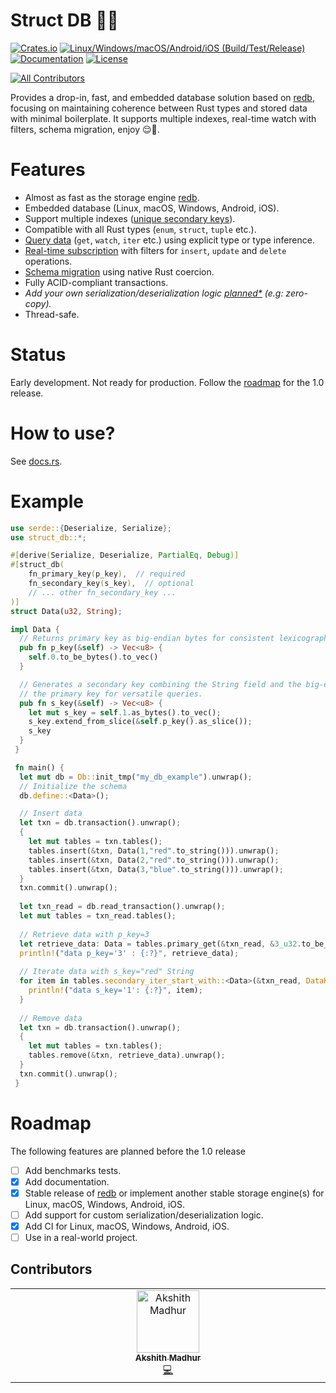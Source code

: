 # Struct DB 🔧🔩 

[![Crates.io](https://img.shields.io/crates/v/struct_db)](https://crates.io/crates/struct_db)
[![Linux/Windows/macOS/Android/iOS (Build/Test/Release)](https://github.com/vincent-herlemont/struct_db/actions/workflows/build_and_test_release.yml/badge.svg)](https://github.com/vincent-herlemont/struct_db/actions/workflows/build_and_test_release.yml)
[![Documentation](https://docs.rs/struct_db/badge.svg)](https://docs.rs/struct_db)
[![License](https://img.shields.io/crates/l/struct_db)](LICENSE)

<!-- ALL-CONTRIBUTORS-BADGE:START - Do not remove or modify this section -->
[![All Contributors](https://img.shields.io/badge/all_contributors-1-orange.svg)](#contributors-)
<!-- ALL-CONTRIBUTORS-BADGE:END -->


Provides a drop-in, fast, and embedded database solution based on [redb](https://github.com/cberner/redb), focusing on maintaining coherence between Rust 
types 
and stored data with minimal boilerplate. It supports multiple indexes, real-time watch with filters, schema migration, enjoy 😌🍃.

# Features

- Almost as fast as the storage engine [redb](https://github.com/cberner/redb).
- Embedded database (Linux, macOS, Windows, Android, iOS).
- Support multiple indexes ([unique secondary keys](https://docs.rs/struct_db/latest/struct_db/trait.ReadableTable.html#method.secondary_get)).
- Compatible with all Rust types (`enum`, `struct`, `tuple` etc.).
- [Query data](https://docs.rs/struct_db/latest/struct_db/trait.ReadableTable.html#method.primary_get) (`get`, `watch`, `iter` etc.) using explicit type or type inference. 
- [Real-time subscription](https://docs.rs/struct_db/latest/struct_db/struct.Db.html#method.primary_watch) with filters for `insert`, `update` and `delete` operations.
- [Schema migration](https://docs.rs/struct_db/latest/struct_db/struct.Tables.html#method.migrate) using native Rust coercion.
- Fully ACID-compliant transactions.
- _Add your own serialization/deserialization logic [planned*](#roadmap) (e.g: zero-copy)._
- Thread-safe.

# Status

Early development. Not ready for production. Follow the [roadmap](#roadmap) for the 1.0 release.

# How to use?

See [docs.rs](https://docs.rs/struct_db/latest/struct_db/).

# Example

```rust
use serde::{Deserialize, Serialize};
use struct_db::*;

#[derive(Serialize, Deserialize, PartialEq, Debug)]
#[struct_db(
    fn_primary_key(p_key),  // required
    fn_secondary_key(s_key),  // optional
    // ... other fn_secondary_key ...
)]
struct Data(u32, String);

impl Data {
  // Returns primary key as big-endian bytes for consistent lexicographical ordering.
  pub fn p_key(&self) -> Vec<u8> {
    self.0.to_be_bytes().to_vec()
  }

  // Generates a secondary key combining the String field and the big-endian bytes of
  // the primary key for versatile queries.
  pub fn s_key(&self) -> Vec<u8> {
    let mut s_key = self.1.as_bytes().to_vec();
    s_key.extend_from_slice(&self.p_key().as_slice());
    s_key
  }
 }

 fn main() {
  let mut db = Db::init_tmp("my_db_example").unwrap();
  // Initialize the schema
  db.define::<Data>();

  // Insert data
  let txn = db.transaction().unwrap();
  {
    let mut tables = txn.tables();
    tables.insert(&txn, Data(1,"red".to_string())).unwrap();
    tables.insert(&txn, Data(2,"red".to_string())).unwrap();
    tables.insert(&txn, Data(3,"blue".to_string())).unwrap();
  }
  txn.commit().unwrap();
   
  let txn_read = db.read_transaction().unwrap();
  let mut tables = txn_read.tables();
   
  // Retrieve data with p_key=3 
  let retrieve_data: Data = tables.primary_get(&txn_read, &3_u32.to_be_bytes()).unwrap().unwrap();
  println!("data p_key='3' : {:?}", retrieve_data);
   
  // Iterate data with s_key="red" String
  for item in tables.secondary_iter_start_with::<Data>(&txn_read, DataKey::s_key, "red".as_bytes()).unwrap() {
    println!("data s_key='1': {:?}", item);
  }
   
  // Remove data
  let txn = db.transaction().unwrap();
  {
    let mut tables = txn.tables();
    tables.remove(&txn, retrieve_data).unwrap();
  }
  txn.commit().unwrap();
 }
```

# Roadmap

The following features are planned before the 1.0 release

- [ ] Add benchmarks tests. 
- [x] Add documentation.
- [x] Stable release of [redb](https://github.com/cberner/redb) or implement another stable storage engine(s) for Linux, macOS, Windows, Android, iOS.
- [ ] Add support for custom serialization/deserialization logic.
- [x] Add CI for Linux, macOS, Windows, Android, iOS.
- [ ] Use in a real-world project.

## Contributors

<!-- ALL-CONTRIBUTORS-LIST:START - Do not remove or modify this section -->
<!-- prettier-ignore-start -->
<!-- markdownlint-disable -->
<table>
  <tbody>
    <tr>
      <td align="center" valign="top" width="14.28%"><a href="https://github.com/elliot14A"><img src="https://avatars.githubusercontent.com/u/84667163?v=4?s=100" width="100px;" alt="Akshith Madhur"/><br /><sub><b>Akshith Madhur</b></sub></a><br /><a href="https://github.com/vincent-herlemont/struct_db/commits?author=elliot14A" title="Code">💻</a></td>
    </tr>
  </tbody>
</table>

<!-- markdownlint-restore -->
<!-- prettier-ignore-end -->

<!-- ALL-CONTRIBUTORS-LIST:END -->
<!-- prettier-ignore-start -->
<!-- markdownlint-disable -->

<!-- markdownlint-restore -->
<!-- prettier-ignore-end -->

<!-- ALL-CONTRIBUTORS-LIST:END -->